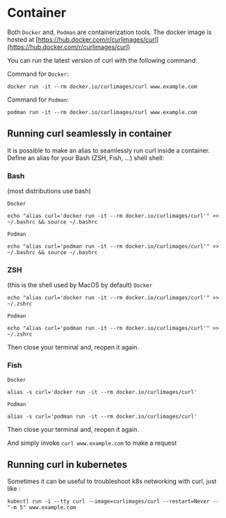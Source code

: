 # Container

Both `Docker` and, `Podman` are containerization tools.
The docker image is hosted at [https://hub.docker.com/r/curlimages/curl](https://hub.docker.com/r/curlimages/curl)

You can run the latest version of curl with the following command:

Command for `Docker`:
```
docker run -it --rm docker.io/curlimages/curl www.example.com
```

Command for `Podman`:
```
podman run -it --rm docker.io/curlimages/curl www.example.com
```

## Running curl seamlessly in container

It is possible to make an alias to seamlessly run curl inside a container.
Define an alias for your Bash (ZSH, Fish, ...) shell shell:

### Bash
(most distributions use bash)

`Docker`
```
echo "alias curl='docker run -it --rm docker.io/curlimages/curl'" >> ~/.bashrc && source ~/.bashrc
```

`Podman`
```
echo "alias curl='podman run -it --rm docker.io/curlimages/curl'" >> ~/.bashrc && source ~/.bashrc
```

### ZSH
(this is the shell used by MacOS by default)
`Docker`
```
echo "alias curl='docker run -it --rm docker.io/curlimages/curl'" >> ~/.zshrc
```

`Podman`
```
echo "alias curl='podman run -it --rm docker.io/curlimages/curl'" >> ~/.zshrc
```
Then close your terminal and, reopen it again.

### Fish
`Docker`
```
alias -s curl='docker run -it --rm docker.io/curlimages/curl'
```

`Podman`
```
alias -s curl='podman run -it --rm docker.io/curlimages/curl'
```
Then close your terminal and, reopen it again.

And simply invoke `curl www.example.com` to make a request

## Running curl in kubernetes

Sometimes it can be useful to troubleshoot k8s networking with curl, just like :

```
kubectl run -i --tty curl --image=curlimages/curl --restart=Never -- "-m 5" www.example.com
```
